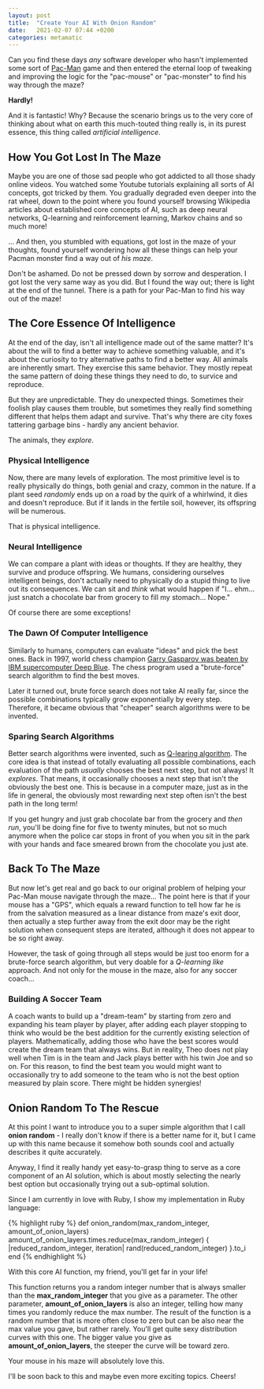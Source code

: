 ```yaml
---
layout: post
title:  "Create Your AI With Onion Random"
date:   2021-02-07 07:44 +0200
categories: metamatic
---
```


Can you find these days *any* software developer
who hasn't implemented some sort of [Pac-Man](https://en.wikipedia.org/wiki/Pac-Man) game and then entered
the eternal loop of tweaking and improving the logic for the "pac-mouse" or "pac-monster"
to find his way through the maze?

**Hardly!**

And it is fantastic! Why? Because the scenario brings us to the very core
of thinking about what on earth this much-touted thing really is, in its purest
essence, this thing called *artificial intelligence*.

## How You Got Lost In The Maze

Maybe you are one of those sad people who got addicted to all those
shady online videos. You watched some Youtube tutorials
explaining all sorts of AI concepts, got tricked by them. You gradually degraded 
even deeper into the rat wheel, down to the point where you found yourself browsing
Wikipedia articles about established core concepts of AI,
such as deep neural networks, Q-learning and reinforcement learning,
Markov chains and so much more!

... And then, you stumbled with equations, got lost in the maze of
your thoughts, found yourself wondering how all these things can 
help your Pacman monster find a way out of *his maze*.

Don't be ashamed. Do not be pressed down by sorrow and desperation. 
I got lost the very same way as you did. But I found the way out; 
there is light at the end of the tunnel. There is a path
for your Pac-Man to find his way out of the maze!

## The Core Essence Of Intelligence 

At the end of the day, isn't all intelligence made out of the same matter? It's
about the will to find a better way to achieve something valuable, 
and it's about the curiosity to try alternative paths to find a 
better way. All animals are inherently smart. They exercise this same behavior. 
They mostly repeat the same pattern of doing these things they need to do,
to survice and reproduce. 

But they are unpredictable. They do unexpected things.
Sometimes their foolish play causes them trouble, but sometimes 
they really find something different that helps them adapt and survive.
That's why there are city foxes tattering garbage bins - hardly any ancient
behavior. 

The animals, they *explore*. 

### Physical Intelligence

Now, there are many levels of exploration. The most primitive level is to
really physically do things, both genial and crazy, common in the nature. 
If a plant seed *randomly* ends up on a road by the quirk of a whirlwind, 
it dies and doesn't reproduce. But if it lands in the fertile soil, 
however, its offspring will be numerous. 

That is physical intelligence.

### Neural Intelligence

We can compare a plant with ideas or thoughts. If they are healthy, they survive and produce
offspring. We humans, considering ourselves intelligent beings, don't actually
need to physically do a stupid thing to live out its consequences. We can sit and *think*
what would happen if "I... ehm... just snatch a chocolate bar from grocery to fill my stomach... Nope."

Of course there are some exceptions!

### The Dawn Of Computer Intelligence 

Similarly to humans, computers can evaluate "ideas" and pick the best
ones. Back in 1997, world chess champion [Garry Gasparov was beaten by IBM
supercomputer Deep Blue](https://en.wikipedia.org/wiki/Deep_Blue_versus_Garry_Kasparov).
The chess program used a "brute-force" search algorithm to find the best moves.

Later it turned out, brute force search does not take AI really far,
since the possible combinations typically grow exponentially by every step.
Therefore, it became obvious that "cheaper" search algorithms
were to be invented. 

### Sparing Search Algorithms

Better search algorithms were invented, such as [Q-learing algorithm](https://en.wikipedia.org/wiki/Q-learning).
The core idea is that instead of totally evaluating all possible combinations,
each evaluation of the path *usually* chooses the best next step,
but not always! It *explores*. That means, it occasionally chooses
a next step that isn't the obviously the best one. This is because in a computer maze,
just as in the life in general, the obviously most rewarding next step
often isn't the best path in the long term!

If you get hungry and just grab chocolate bar from the grocery and *then run*, 
you'll be doing fine for five to twenty minutes, but not so much anymore when the police car
stops in front of you when you sit in the park with your hands and face smeared
brown from the chocolate you just ate.

## Back To The Maze

But now let's get real and go back to our original problem of helping your Pac-Man mouse navigate
through the maze... The point here is that if your mouse has a "GPS", 
which equals a reward function to tell how far he is from the salvation 
measured as a linear distance from maze's exit door, then actually a step
further away from the exit door may be the right solution when 
consequent steps are iterated, although it does not appear to be so right away. 

However, the task of going through all steps would be just too enorm for a brute-force search algorithm, but 
very doable for a *Q-learning like* approach. And not only for the mouse in the maze,
also for any soccer coach...

### Building A Soccer Team

A coach wants to build up a "dream-team" by starting from zero and 
expanding his team player by player, after adding each player stopping
to think who would be the best addition for the currently existing
selection of players. Mathematically, adding those who have the best scores
would create the dream team that always wins. But in reality,
Theo does not play well when Tim is in the team and Jack plays better
with his twin Joe and so on. For this reason, to find the best team you would
might want to occasionally try to add someone to the team who is
not the best option measured by plain score. There might be hidden
synergies!

## Onion Random To The Rescue

At this point I want to introduce you to a super simple
algorithm that I call **onion random** - I really don't know 
if there is a better name for it, but I came up with this name because it somehow
both sounds cool and actually describes it quite accurately. 

Anyway, I find it really handy yet easy-to-grasp thing to serve as a core component of an AI solution,
which is about mostly selecting the nearly best option
but occasionally trying out a sub-optimal solution.

Since I am currently in love with Ruby, I show my implementation in Ruby language:

{% highlight ruby %}
def onion_random(max_random_integer, amount_of_onion_layers)
  amount_of_onion_layers.times.reduce(max_random_integer) { |reduced_random_integer, iteration|
    rand(reduced_random_integer)
  }.to_i
end
{% endhighlight %}

With this core AI function, my friend, you'll get far in your life!

This function returns you a random integer number that is always smaller than 
the **max_random_integer** that you give as a parameter. The other parameter,
**amount_of_onion_layers** is also an integer, telling how many times you randomly
reduce the max number. The result of the function is a random number that is more
often close to zero but can be also near the max value you gave, but 
rather rarely. You'll get quite sexy distribution curves with this one. The bigger value
you give as **amount_of_onion_layers**, the steeper the curve will be toward zero.

Your mouse in his maze will absolutely love this. 

I'll be soon back to this and maybe even more exciting topics. Cheers!
